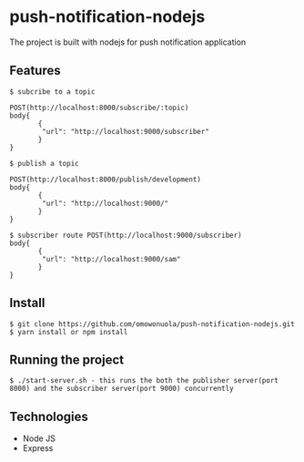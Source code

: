 # push-notification-nodejs

The project is built with nodejs for push notification application

## Features

    $ subcribe to a topic 
    
    POST(http://localhost:8000/subscribe/:topic)
    body{
           {
            "url": "http://localhost:9000/subscriber"
           }
    }
    
    $ publish a topic 
    
    POST(http://localhost:8000/publish/development)
    body{
           {
            "url": "http://localhost:9000/"
           }
    }
    
    $ subscriber route POST(http://localhost:9000/subscriber)  
    body{
           {
            "url": "http://localhost:9000/sam"
           }
    }


## Install

    $ git clone https://github.com/omowonuola/push-notification-nodejs.git
    $ yarn install or npm install


## Running the project

    $ ./start-server.sh - this runs the both the publisher server(port 8000) and the subscriber server(port 9000) concurrently
    
## Technologies

- Node JS
- Express


